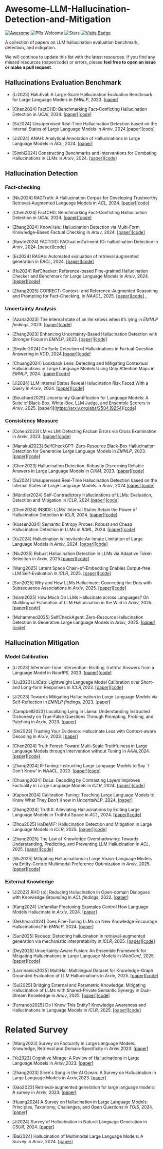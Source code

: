  # Awesome-LLM-Hallucination-Detection-and-Mitigation


[![Awesome](https://awesome.re/badge.svg)](https://awesome.re) 
![PRs Welcome](https://img.shields.io/badge/PRs-Welcome-green) 
![Stars](https://img.shields.io/github/stars/mala-lab/Awesome-LLM-Hallucination-Detection-and-Mitigation)
[![Visits Badge](https://badges.pufler.dev/visits/mala-lab/Awesome-LLM-Hallucination-Detection-and-Mitigation)](https://badges.pufler.dev/visits/mala-lab/Awesome-LLM-Hallucination-Detection-and-Mitigation)


A collection of papers on LLM hallucination evaluation benchmark, detection, and mitigation.

We will continue to update this list with the latest resources. If you find any missed resources (paper/code) or errors, please **feel free to open an issue or make a pull request**.

 

## Hallucinations Evaluation Benchmark 

- [Li2023] HaluEval: A Large-Scale Hallucination Evaluation Benchmark for Large Language Models in *EMNLP*, 2023. [\[paper\]](https://arxiv.org/abs/2305.11747)

- [Chen2024] FactCHD: Benchmarking Fact-Conficting Hallucination Detection in *IJCAI*, 2024. [\[paper\]](https://www.ijcai.org/proceedings/2024/0687.pdf)[\[code\]](https://github.com/zjunlp/FactCHD)  

- [Su2024] Unsupervised Real-Time Hallucination Detection based on the Internal States of Large Language Models in *Arxiv*, 2024.[\[paper\]](https://arxiv.org/pdf/2403.06448)[\[code\]](https://github.com/oneal2000/MIND/tree/main) 
  
- [Ji2024] ANAH: Analytical Annotation of Hallucinations in Large Language Models in *ACL*, 2024. [\[paper\]](https://arxiv.org/abs/2405.20315)

- [Simhi2024] Constructing Benchmarks and Interventions for Combating Hallucinations in LLMs in *Arxiv*, 2024. [\[paper\]](https://arxiv.org/abs/2404.09971)[\[code\]](https://github.com/technion-cs-nlp/hallucination-mitigation)  



## Hallucination Detection 

### Fact-checking 

- [Niu2024] RAGTruth: A Hallucination Corpus for Developing Trustworthy Retrieval-Augmented Language Models in *ACL*, 2024.  [\[paper\]](https://aclanthology.org/2024.acl-long.585.pdf)[\[code\]](https://github.com/ParticleMedia/RAGTruth)  

- [Chen2024] FactCHD: Benchmarking Fact-Conficting Hallucination Detection in *IJCAI*, 2024. [\[paper\]](https://www.ijcai.org/proceedings/2024/0687.pdf)[\[code\]](https://github.com/zjunlp/FactCHD)  
  
- [Zhang2024] KnowHalu: Hallucination Detection via Multi-Form Knowledge-Based Factual Checking in *Arxiv*, 2024. [\[paper\]](https://arxiv.org/pdf/2404.02935)[\[code\]](https://github.com/javyduck/KnowHalu)

-  [Rawte2024] FACTOID: FACtual enTailment fOr hallucInation Detection in *Arxiv*, 2024. [\[paper\]](https://arxiv.org/abs/2403.19113)[\[code\]]() 

-  [Es2024] RAGAs: Automated evaluation of retrieval augmented generation in *EACL*, 2024. [\[paper\]](https://aclanthology.org/2024.eacl-demo.16.pdf)[\[code\]](https://github.com/explodinggradients/ragas) 

- [Hu2024]  RefChecker: Reference-based Fine-grained Hallucination Checker and Benchmark for Large Language Models in *Arxiv*, 2024. [\[paper\]](https://arxiv.org/abs/2405.14486)[\[code\]](https://github.com/amazon-science/RefChecker) 

- [Zhang2025] CORRECT: Context- and Reference-Augmented Reasoning and Prompting for Fact-Checking, in *NAACL*, 2025. [\[paper\]](https://drive.google.com/file/d/1-2fieczt68O5SCFhhC4kOC7lp3D6oDrN/view)[\[code\]](https://github.com/cezhang01/correct) 
,

### Uncertainty Analysis 

- [Azaria2023] The internal state of an llm knows when it’s lying in *EMNLP findings*, 2023.  [\[paper\]](https://aclanthology.org/2023.findings-emnlp.68.pdf)[\[code\]](https://github.com/zthang/focus) 

- [Zhang2023] Enhancing Uncertainty-Based Hallucination Detection with Stronger Focus in *EMNLP*, 2023. [\[paper\]](https://aclanthology.org/2023.emnlp-main.58v2.pdf)[\[code\]](https://github.com/zthang/focus) 

- [Snyder2024] On Early Detection of Hallucinations in Factual Question Answering in *KDD*, 2024.[\[paper\]](https://arxiv.org/pdf/2312.14183)[\[code\]](https://github.com/amazon-science/llm-hallucinations-factual-qa)

- [Chuang2024] Lookback Lens: Detecting and Mitigating Contextual Hallucinations in Large Language Models Using Only Attention Maps in *EMNLP*, 2024.  [\[paper\]](https://arxiv.org/abs/2407.07071)[\[code\]](https://github.com/voidism/Lookback-Lens)

- [Ji2024]  LLM Internal States Reveal Hallucination Risk Faced With a Query in *Arxiv*, 2024. [\[paper\]](https://arxiv.org/pdf/2407.03282)[\[code\]](https://github.com/ziweiji/Internal_States_Reveal_Hallucination)

- [Bouchard2025] Uncertainty Quantification for Language Models: A Suite of Black-Box, White-Box, LLM Judge, and Ensemble Scorers in *Arxiv*, 2025. \[paper\]](https://arxiv.org/abs/2504.19254)[\[code\]](https://github.com/cvs-health/uqlm)

### Consistency Measure 

- [Cohen2023] LM vs LM: Detecting Factual Errors via Cross Examination in *Arxiv*, 2023. [\[paper\]](https://arxiv.org/abs/2305.13281)[\[code\]]() 

- [Manakul2023] SelfCheckGPT: Zero-Resource Black-Box Hallucination Detection for Generative Large Language Models in *EMNLP*, 2023. [\[paper\]](https://arxiv.org/abs/2303.08896)[\[code\]](https://github.com/potsawee/selfcheckgpt) 

- [Chen2023] Hallucination Detection: Robustly Discerning Reliable Answers in Large Language Models in *CIKM*, 2023. [\[paper\]](https://arxiv.org/abs/2407.04121)[\[code\]]() 

- [Su2024] Unsupervised Real-Time Hallucination Detection based on the Internal States of Large Language Models in *Arxiv*, 2024.[\[paper\]](https://arxiv.org/pdf/2403.06448)[\[code\]](https://github.com/oneal2000/MIND/tree/main) 

- [Mündler2024] Self-Contradictory Hallucinations of LLMs: Evaluation, Detection and Mitigation in *ICLR*, 2024.[\[paper\]](https://arxiv.org/pdf/2305.15852)[\[code\]](https://chatprotect.ai/)

- [Chen2024] INSIDE: LLMs' Internal States Retain the Power of Hallucination Detection in *ICLR*, 2024. [\[paper\]](https://arxiv.org/abs/2402.03744)[\[code\]](https://github.com/D2I-ai/eigenscore)

- [Kossen2024] Semantic Entropy Probes: Robust and Cheap Hallucination Detection in LLMs in *ICML*, 2024.  [\[paper\]](https://arxiv.org/pdf/2406.15927)[\[code\]](https://github.com/OATML/semantic-entropy-probes)

- [Xu2024] Hallucination is Inevitable:An Innate Limitation of Large Language Models in *Arxiv*, 2024. [\[paper\]](https://arxiv.org/pdf/2401.11817)[\[code\]]() 

- [Niu2025] Robust Hallucination Detection in LLMs via Adaptive Token Selection in *Arxiv*, 2025.[\[paper\]](https://arxiv.org/abs/2504.07863)[\[code\]]()

- [Wang2025]  Latent Space Chain-of-Embedding Enables Output-free LLM Self-Evaluation in *ICLR*, 2025. [\[paper\]](https://arxiv.org/abs/2410.13640)[\[code\]](https://github.com/Alsace08/Chain-of-Embedding) 

- [Sun2025] Why and How LLMs Hallucinate: Connecting the Dots with Subsequence Associations in *Arxiv*, 2025. [\[paper\]](https://arxiv.org/abs/2504.12691)[\[code\]](https://github.com/sunyiyou/SAT) 

- [Islam2025] How Much Do LLMs Hallucinate across Languages? On Multilingual Estimation of LLM Hallucination in the Wild in *Arxiv*, 2025. [\[paper\]](https://arxiv.org/pdf/2502.12769)[\[code\]]() 

- [Muhammed2025] SelfCheckAgent: Zero-Resource Hallucination Detection in Generative Large Language Models in *Arxiv*, 2025. [\[paper\]](https://arxiv.org/pdf/2502.01812)[\[code\]](https://github.com/potsawee/selfcheckgpt) 



## Hallucination Mitigation 



### Model Calibration 

- [Li2023] Inference-Time Intervention: Eliciting Truthful Answers from a Language Model in *NeurIPS*, 2023. [\[paper\]](https://arxiv.org/abs/2306.03341)[\[code\]](https://github.com/likenneth/honest_llama)

- [Liu2023] LitCab: Lightweight Language Model Calibration over Short- and Long-form Responses in *ICLR*,2023.  [\[paper\]](https://arxiv.org/abs/2310.19208)[\[code\]](https://github.com/launchnlp/LitCab)

- [Ji2023] Towards Mitigating Hallucination in Large Language Models via Self-Reflection in *EMNLP findings*, 2023. [\[paper\]](https://arxiv.org/abs/2310.06271)

- [Campbell2023] Localizing Lying in Llama: Understanding Instructed Dishonesty on True-False Questions Through Prompting, Probing, and Patching in *Arxiv*, 2023. [\[paper\]](https://arxiv.org/pdf/2311.15131)

- [Shi2023] Trusting Your Evidence: Hallucinate Less with Context-aware Decoding in *Arxiv*, 2023. [\[paper\]](https://arxiv.org/pdf/2305.14739)

- [Chen2024] Truth Forest: Toward Multi-Scale Truthfulness in Large Language Models through Intervention without Tuning in *AAAI*,2024.  [\[paper\]](https://arxiv.org/abs/2312.17484)[\[code\]]()

- [Zhang2024] R-Tuning: Instructing Large Language Models to Say `I Don't Know' in *NAACL*,  2023.  [\[paper\]](https://arxiv.org/abs/2311.09677)[\[code\]](https://github.com/shizhediao/R-Tuning)

- [Chuang2024] DoLa: Decoding by Contrasting Layers Improves Factuality in Large Language Models in *ICLR*, 2024. [\[paper\]](https://arxiv.org/abs/2309.03883)[\[code\]](https://github.com/voidism/DoLa)

- [Kapoor2024] Calibration-Tuning: Teaching Large Language Models to Know What They Don’t Know in *UncertaiNLP*, 2024. [\[paper\]](https://aclanthology.org/2024.uncertainlp-1.1/)

- [Zhang2024] TruthX: Alleviating Hallucinations by Editing Large Language Models in Truthful Space in *ACL*, 2024. [\[paper\]](https://arxiv.org/abs/2402.17811)[\[code\]](https://ictnlp.github.io/TruthX-site/)

- [Zhou2025] HaDeMiF: Hallucination Detection and Mitigation in Large Language Models in *ICLR*, 2025. [\[paper\]](https://openreview.net/pdf?id=VwOYxPScxB)[\[code\]]()

- [Zhang2025] The Law of Knowledge Overshadowing: Towards Understanding, Predicting, and Preventing LLM Hallucination in *ACL*, 2025. [\[paper\]](https://arxiv.org/abs/2502.16143)[\[code\]]()

- [Wu2025] Mitigating Hallucinations in Large Vision-Language Models via Entity-Centric Multimodal Preference Optimization in *Arxiv*, 2025. [\[paper\]](https://arxiv.org/abs/2506.04039)[\[code\]](https://github.com/RobitsG/EMPO)


### External Knowledge 

- [Ji2022] RHO (ρ): Reducing Hallucination in Open-domain Dialogues with Knowledge Grounding in *ACL findings*, 2022. [\[paper\]](https://arxiv.org/abs/2212.01588)

- [Kang2024] Unfamiliar Finetuning Examples Control How Language Models Hallucinate in *Arxiv*, 2024. [\[paper\]](https://arxiv.org/abs/2403.05612)

- [Gekhman2024] Does Fine-Tuning LLMs on New Knowledge Encourage Hallucinations? in *EMNLP*, 2024. [\[paper\]](https://arxiv.org/pdf/2405.05904)
  
- [Sun2025] Redeep: Detecting hallucination in retrieval-augmented generation via mechanistic interpretability  in *ICLR*, 2025. [\[paper\]](https://arxiv.org/pdf/2410.11414)[\[code\]](https://github.com/Jeryi-Sun/ReDEeP-ICLR)

- [Dey2025] Uncertainty-Aware Fusion: An Ensemble Framework for Mitigating Hallucinations in Large Language Models in *WebConf*, 2025. [\[paper\]](https://arxiv.org/abs/2503.05757)[\[code\]]()

- [Lavrinovics2025] MultiHal: Multilingual Dataset for Knowledge-Graph Grounded Evaluation of LLM Hallucinations in *Arxiv*, 2025. [\[paper\]](https://arxiv.org/abs/2505.14101)[\[code\]](https://github.com/ernlavr/multihal)

- [Sui2025] Bridging External and Parametric Knowledge: Mitigating Hallucination of LLMs with Shared-Private Semantic Synergy in Dual-Stream Knowledge in *Arxiv*, 2025. [\[paper\]](https://arxiv.org/pdf/2506.06240)[\[code\]]()

- [Ferrando2025]  Do I Know This Entity? Knowledge Awareness and Hallucinations in Language Models in *ICLR*, 2025.  [\[paper\]](https://arxiv.org/abs/2411.14257)[\[code\]](https://github.com/javiferran/sae_entities)



# Related Survey 

- [Wang2023] Survey on Factuality in Large Language Models: Knowledge, Retrieval and Domain-Specificity in *Arxiv*,2023. [\[paper\]](https://arxiv.org/abs/2310.07521) 
  
- [Ye2023] Cognitive Mirage: A Review of Hallucinations in Large Language Models  in *Arxiv*,2023. [\[paper\]](https://arxiv.org/abs/2309.06794v1) 
  
- [Zhang2023] Siren's Song in the AI Ocean: A Survey on Hallucination in Large Language Models in *Arxiv*,2023. [\[paper\]](https://arxiv.org/abs/2309.01219)

- [Gao2023] Retrieval-augmented generation for large language models: A survey in *Arxiv*, 2023. [\[paper\]](https://arxiv.org/pdf/2312.10997)

- [Huang2024] A Survey on Hallucination in Large Language Models: Principles, Taxonomy, Challenges, and Open Questions in *TOIS*, 2024. [\[paper\]](https://arxiv.org/pdf/2410.11414)

- [Ji2024] Survey of Hallucination in Natural Language Generation in *CSUR*, 2024.  [\[paper\]](https://arxiv.org/abs/2202.03629)

- [Bai2024] Hallucination of Multimodal Large Language Models: A Survey in *Arxiv*, 2024. [\[paper\]](https://arxiv.org/abs/2404.18930)


